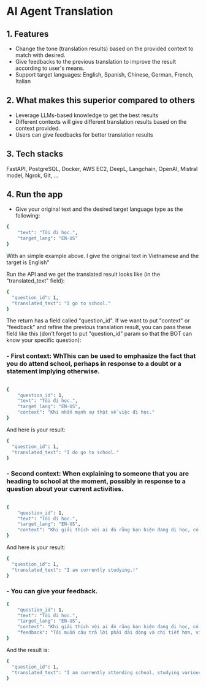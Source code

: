 # AI Agent Translation

## 1. Features

- Change the tone (translation results) based on the provided context to match with desired.
- Give feedbacks to the previous translation to improve the result according to
  user's means.
- Support target languages: English, Spanish, Chinese, German, French, Italian

## 2. What makes this superior compared to others

- Leverage LLMs-based knowledge to get the best results
- Different contexts will give different translation results based on the context provided.
- Users can give feedbacks for better translation results

## 3. Tech stacks
FastAPI, PostgreSQL, Docker, AWS EC2, DeepL, Langchain, OpenAI, Mistral model, Ngrok, Git, ...

## 4. Run the app

- Give your original text and the desired target language type as the following:

```bash
{
    "text": "Tôi đi học.",
    "target_lang": "EN-US"
}
```

With an simple example above. I give the original text in Vietnamese and the target is English"

Run the API and we get the translated result looks like (in the "translated_text" field):

```bash
{
  "question_id": 1,
  "translated_text": "I go to school."
}
```

The return has a field called "question_id". If we want to put "context" or "feedback" and refine the previous translation result, you can pass these field like this (don't forget to put "question_id" param so that the BOT can know your specific question):

### - First context: WhThis can be used to emphasize the fact that you do attend school, perhaps in response to a doubt or a statement implying otherwise.

```bash

{
    "question_id": 1,
    "text": "Tôi đi học.",
    "target_lang": "EN-US",
    "context": "Khi nhấn mạnh sự thật về việc đi học."
}
```

And here is your result:

```bash
{
  "question_id": 1,
  "translated_text": "I do go to school."
}
```

### - Second context: When explaining to someone that you are heading to school at the moment, possibly in response to a question about your current activities.

```bash

{
    "question_id": 1,
    "text": "Tôi đi học.",
    "target_lang": "EN-US",
    "context": "Khi giải thích với ai đó rằng bạn hiện đang đi học, có thể là để trả lời câu hỏi về các hoạt động hiện tại của bạn."
}
```

And here is your result:

```bash
{
  "question_id": 1,
  "translated_text": "I am currently studying.!"
}
```

### - You can give your feedback.

```bash
{
    "question_id": 1,
    "text": "Tôi đi học.",
    "target_lang": "EN-US",
    "context": "Khi giải thích với ai đó rằng bạn hiện đang đi học, có thể là để trả lời câu hỏi về các hoạt động hiện tại của bạn.",
    "feedback": "Tôi muốn câu trả lời phải dài dòng và chi tiết hơn, ví dụ như học về cái gì, ở đâu."
}
```

And the result is:

```bash
{
  "question_id": 1,
  "translated_text": "I am currently attending school, studying various subjects important for my education.",
}
```
